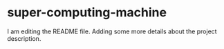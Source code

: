 # super-computing-machine
I am editing the README file. Adding some more details about the project description.
